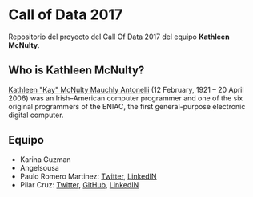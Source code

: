 # Call of Data 2017

Repositorio del proyecto del Call Of Data 2017 del equipo **Kathleen McNulty**.

## Who is Kathleen McNulty?

[Kathleen "Kay" McNulty Mauchly Antonelli](https://en.wikipedia.org/wiki/Kathleen_Antonelli) (12 February, 1921 – 20 April 2006) was an Irish–American computer programmer and one of the six original programmers of the ENIAC, the first general-purpose electronic digital computer.

## Equipo

- Karina Guzman
- Angelsousa
- Paulo Romero Martinez: [Twitter](https://twitter.com/paulosdeanllons), [LinkedIN](https://www.linkedin.com/in/pauloromero/)
- Pilar Cruz: [Twitter](https://twitter.com/pilar_cr), [GitHub](https://github.com/PilarCr), [LinkedIN](linkedin.com/in/m-pilar-cruz-cruz/)
